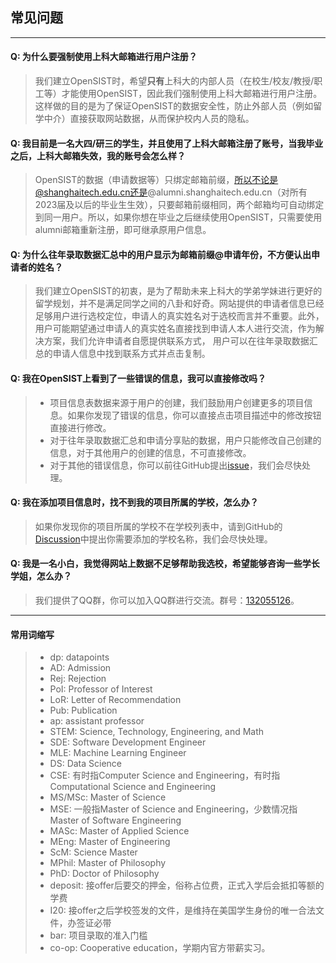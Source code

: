 ## 常见问题

---

#### Q: 为什么要强制使用上科大邮箱进行用户注册？
> 我们建立OpenSIST时，希望**只有**上科大的内部人员（在校生/校友/教授/职工等）才能使用OpenSIST，因此我们强制使用上科大邮箱进行用户注册。这样做的目的是为了保证OpenSIST的数据安全性，防止外部人员（例如留学中介）直接获取网站数据，从而保护校内人员的隐私。
#### Q: 我目前是一名大四/研三的学生，并且使用了上科大邮箱注册了账号，当我毕业之后，上科大邮箱失效，我的账号会怎么样？
> OpenSIST的数据（申请数据等）只绑定邮箱前缀，所以不论是@shanghaitech.edu.cn还是@alumni.shanghaitech.edu.cn（对所有2023届及以后的毕业生生效），只要邮箱前缀相同，两个邮箱均可自动绑定到同一用户。所以，如果你想在毕业之后继续使用OpenSIST，只需要使用alumni邮箱重新注册，即可继承原用户信息。
#### Q: 为什么往年录取数据汇总中的用户显示为邮箱前缀@申请年份，不方便认出申请者的姓名？
> 我们建立OpenSIST的初衷，是为了帮助未来上科大的学弟学妹进行更好的留学规划，并不是满足同学之间的八卦和好奇。网站提供的申请者信息已经足够用户进行选校定位，申请人的真实姓名对于选校而言并不重要。此外，用户可能期望通过申请人的真实姓名直接找到申请人本人进行交流，作为解决方案，我们允许申请者自愿提供联系方式， 用户可以在往年录取数据汇总的申请人信息中找到联系方式并点击复制。
#### Q: 我在OpenSIST上看到了一些错误的信息，我可以直接修改吗？
> * 项目信息表数据来源于用户的创建，我们鼓励用户创建更多的项目信息。如果你发现了错误的信息，你可以直接点击项目描述中的修改按钮直接进行修改。
> * 对于往年录取数据汇总和申请分享贴的数据，用户只能修改自己创建的信息，对于其他用户的创建的信息，不可直接修改。
> * 对于其他的错误信息，你可以前往GitHub提出[issue](https://github.com/OpenSIST/OpenSIST.github.io/issues)，我们会尽快处理。
#### Q: 我在添加项目信息时，找不到我的项目所属的学校，怎么办？
> 如果你发现你的项目所属的学校不在学校列表中，请到GitHub的[Discussion](https://github.com/orgs/OpenSIST/discussions/23)中提出你需要添加的学校名称，我们会尽快处理。
#### Q: 我是一名小白，我觉得网站上数据不足够帮助我选校，希望能够咨询一些学长学姐，怎么办？
> 我们提供了QQ群，你可以加入QQ群进行交流。群号：[132055126](http://qm.qq.com/cgi-bin/qm/qr?_wv=1027&k=8WAM3ZWxdfZYR0RsfOYBkvqyZMGIe6OY&authKey=wdhr9%2FDihgHL4iFbUTjw8x0h6R2SNyVNfxszrzKtRMV3Ytr10IC8kZpPU7e%2Bwdwx&noverify=0&group_code=132055126)。

---
#### 常用词缩写
> - dp: datapoints
> - AD: Admission
> - Rej: Rejection
> - PoI: Professor of Interest
> - LoR: Letter of Recommendation
> - Pub: Publication
> - ap: assistant professor
> - STEM: Science, Technology, Engineering, and Math
> - SDE: Software Development Engineer
> - MLE: Machine Learning Engineer
> - DS: Data Science
> - CSE: 有时指Computer Science and Engineering，有时指Computational Science and Engineering
> - MS/MSc: Master of Science
> - MSE: 一般指Master of Science and Engineering，少数情况指Master of Software Engineering
> - MASc: Master of Applied Science
> - MEng: Master of Engineering
> - ScM: Science Master
> - MPhil: Master of Philosophy
> - PhD: Doctor of Philosophy
> - deposit: 接offer后要交的押金，俗称占位费，正式入学后会抵扣等额的学费
> - I20: 接offer之后学校签发的文件，是维持在美国学生身份的唯一合法文件，办签证必带
> - bar: 项目录取的准入门槛
> - co-op: Cooperative education，学期内官方带薪实习。
